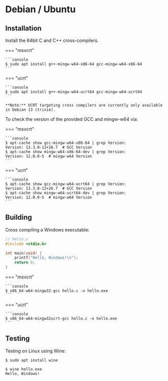 # Debian / Ubuntu

## Installation

Install the 64bit C and C++ cross-compilers.

=== "msvcrt"

    ```console
    $ sudo apt install g++-mingw-w64-x86-64 gcc-mingw-w64-x86-64
    ```

=== "ucrt"

    ```console
    $ sudo apt install g++-mingw-w64-ucrt64 gcc-mingw-w64-ucrt64
    ```

    **Note:** UCRT targeting cross compilers are currently only available in Debian 13 (trixie).

To check the version of the provided GCC and mingw-w64 via:

=== "msvcrt"

    ```console
    $ apt-cache show gcc-mingw-w64-x86-64 | grep Version:
    Version: 13.3.0-12+26.7  # GCC Version
    $ apt-cache show mingw-w64-x86-64-dev | grep Version:
    Version: 12.0.0-5  # mingw-w64 Version
    ```

=== "ucrt"

    ```console
    $ apt-cache show gcc-mingw-w64-ucrt64 | grep Version:
    Version: 13.3.0-12+26.7  # GCC Version
    $ apt-cache show mingw-w64-ucrt64-dev | grep Version:
    Version: 12.0.0-5  # mingw-w64 Version
    ```

## Building

Cross compiling a Windows executable:

```c
// hello.c
#include <stdio.h>

int main(void) {
    printf("Hello, Windows!\n");
    return 0;
}
```

=== "msvcrt"

    ```console
    $ x86_64-w64-mingw32-gcc hello.c -o hello.exe
    ```

=== "ucrt"

    ```console
    $ x86_64-w64-mingw32ucrt-gcc hello.c -o hello.exe
    ```

## Testing

Testing on Linux using Wine:

```console
$ sudo apt install wine
```

```console
$ wine hello.exe
Hello, Windows!
```
